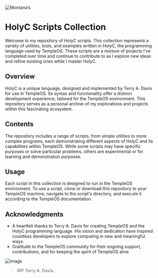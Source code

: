 ![Montana’s](https://github.com/Montana/HolyC-Scripts/assets/20936398/521cb037-fdec-495f-926f-26c39cd36086)


# HolyC Scripts Collection

Welcome to my repository of HolyC scripts. This collection represents a variety of utilities, tools, and examples written in HolyC, the programming language used by TempleOS. These scripts are a mixture of projects I've completed over time and continue to contribute to as I explore new ideas and refine existing ones while I master HolyC.

## Overview

HolyC is a unique language, designed and implemented by Terry A. Davis for use in TempleOS. Its syntax and functionality offer a distinct development experience, tailored for the TempleOS environment. This repository serves as a personal archive of my explorations and projects within this fascinating ecosystem.

## Contents

The repository includes a range of scripts, from simple utilities to more complex programs, each demonstrating different aspects of HolyC and its capabilities within TempleOS. While some scripts may have specific purposes or solve particular problems, others are experimental or for learning and demonstration purposes.

## Usage

Each script in this collection is designed to run in the TempleOS environment. To use a script, clone or download this repository to your TempleOS machine, navigate to the script's directory, and execute it according to the TempleOS documentation.

## Acknowledgments

- A heartfelt thanks to Terry A. Davis for creating TempleOS and the HolyC programming language. His vision and dedication have inspired countless developers to explore computing in new and meaningful ways.
- Gratitude to the TempleOS community for their ongoing support, contributions, and for keeping the spirit of TempleOS alive.

![image](https://github.com/Montana/HolyC-Scripts/assets/20936398/a0ef44cd-6fdc-41a9-9c01-5898fb44da46)
> RIP Terry A. Davis.


